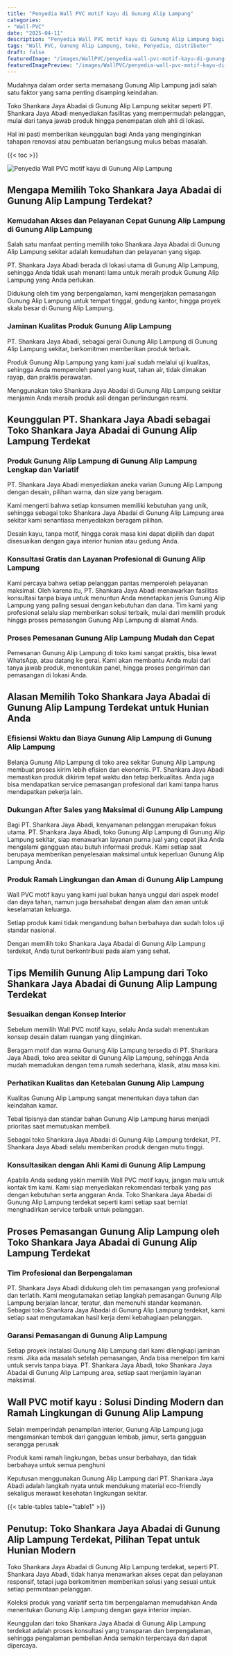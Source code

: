 ```yaml
---
title: "Penyedia Wall PVC motif kayu di Gunung Alip Lampung"
categories:
- "Wall-PVC"
date: "2025-04-11"
description: "Penyedia Wall PVC motif kayu di Gunung Alip Lampung bagi hunian, kantor, serta toko. Produk unggulan, pilihan motif, pilihan warna elegan, dengan servis penempatan dikerjakan oleh tenaga ahli berpengalaman serta garansi resmi!|Layanan penyediaan Wall PVC motif kayu di Gunung Alip Lampung untuk keperluan rumah, office, atau toko, dengan panel berkualitas dan pemasangan oleh tenaga ahli ahli dan garansi resmi.|Alternatif Wall PVC motif kayu di Gunung Alip Lampung yang andal untuk hunian, perkantoran, dan toko, dengan material berkualitas dan penempatan dikerjakan oleh teknisi profesional dan garansi resmi.|Penyediaan Wall PVC motif kayu di Gunung Alip Lampung untuk rumah, office, serta toko, dengan produk berkualitas dan pemasangan dikerjakan oleh tenaga ahli berpengalaman, dilengkapi dengan kepastian resmi.}"
tags: "Wall PVC, Gunung Alip Lampung, toko, Penyedia, distributor"
draft: false
featuredImage: "/images/WallPVC/penyedia-wall-pvc-motif-kayu-di-gunung-alip-lampung.png"
featuredImagePreview: "/images/WallPVC/penyedia-wall-pvc-motif-kayu-di-gunung-alip-lampung.png"
---
```


Mudahnya dalam order serta memasang Gunung Alip Lampung jadi salah satu faktor yang sama penting disamping keindahan.

Toko Shankara Jaya Abadai di Gunung Alip Lampung sekitar seperti PT. Shankara Jaya Abadi menyediakan fasilitas yang mempermudah pelanggan, mulai dari tanya jawab produk hingga penempatan oleh ahli di lokasi.

Hal ini pasti memberikan keunggulan bagi Anda yang menginginkan tahapan renovasi atau pembuatan berlangsung mulus bebas masalah.

{{< toc >}}

![Penyedia Wall PVC motif kayu di Gunung Alip Lampung](/images/Wall-PVC/Penyedia-Wall-PVC-motif-kayu-di-Gunung-Alip-Lampung.png)

## Mengapa Memilih Toko Shankara Jaya Abadai di Gunung Alip Lampung Terdekat?

### Kemudahan Akses dan Pelayanan Cepat Gunung Alip Lampung di Gunung Alip Lampung

Salah satu manfaat penting memilih toko Shankara Jaya Abadai di Gunung Alip Lampung sekitar adalah kemudahan dan pelayanan yang sigap.

PT. Shankara Jaya Abadi berada di lokasi utama di Gunung Alip Lampung, sehingga Anda tidak usah menanti lama untuk meraih produk Gunung Alip Lampung yang Anda perlukan.

Didukung oleh tim yang berpengalaman, kami mengerjakan pemasangan Gunung Alip Lampung untuk tempat tinggal, gedung kantor, hingga proyek skala besar di Gunung Alip Lampung.

### Jaminan Kualitas Produk Gunung Alip Lampung

PT. Shankara Jaya Abadi, sebagai gerai Gunung Alip Lampung di Gunung Alip Lampung sekitar, berkomitmen memberikan produk terbaik.

Produk Gunung Alip Lampung yang kami jual sudah melalui uji kualitas, sehingga Anda memperoleh panel yang kuat, tahan air, tidak dimakan rayap, dan praktis perawatan.

Menggunakan toko Shankara Jaya Abadai di Gunung Alip Lampung sekitar menjamin Anda meraih produk asli dengan perlindungan resmi.

## Keunggulan PT. Shankara Jaya Abadi sebagai Toko Shankara Jaya Abadai di Gunung Alip Lampung Terdekat

### Produk Gunung Alip Lampung di Gunung Alip Lampung Lengkap dan Variatif

PT. Shankara Jaya Abadi menyediakan aneka varian Gunung Alip Lampung dengan desain, pilihan warna, dan size yang beragam.

Kami mengerti bahwa setiap konsumen memiliki kebutuhan yang unik, sehingga sebagai toko Shankara Jaya Abadai di Gunung Alip Lampung area sekitar kami senantiasa menyediakan beragam pilihan.

Desain kayu, tanpa motif, hingga corak masa kini dapat dipilih dan dapat disesuaikan dengan gaya interior hunian atau gedung Anda.

### Konsultasi Gratis dan Layanan Profesional di Gunung Alip Lampung

Kami percaya bahwa setiap pelanggan pantas memperoleh pelayanan maksimal. Oleh karena itu, PT. Shankara Jaya Abadi menawarkan fasilitas konsultasi tanpa biaya untuk menuntun Anda menetapkan jenis Gunung Alip Lampung yang paling sesuai dengan kebutuhan dan dana. Tim kami yang profesional selalu siap memberikan solusi terbaik, mulai dari memilih produk hingga proses pemasangan Gunung Alip Lampung di alamat Anda.

### Proses Pemesanan Gunung Alip Lampung Mudah dan Cepat

Pemesanan Gunung Alip Lampung di toko kami sangat praktis, bisa lewat WhatsApp, atau datang ke gerai. Kami akan membantu Anda mulai dari tanya jawab produk, menentukan panel, hingga proses pengiriman dan pemasangan di lokasi Anda.

## Alasan Memilih Toko Shankara Jaya Abadai di Gunung Alip Lampung Terdekat untuk Hunian Anda

### Efisiensi Waktu dan Biaya Gunung Alip Lampung di Gunung Alip Lampung

Belanja Gunung Alip Lampung di toko area sekitar Gunung Alip Lampung membuat proses kirim lebih efisien dan ekonomis. PT. Shankara Jaya Abadi memastikan produk dikirim tepat waktu dan tetap berkualitas. Anda juga bisa mendapatkan service pemasangan profesional dari kami tanpa harus mendapatkan pekerja lain.

### Dukungan After Sales yang Maksimal di Gunung Alip Lampung

Bagi PT. Shankara Jaya Abadi, kenyamanan pelanggan merupakan fokus utama. PT. Shankara Jaya Abadi, toko Gunung Alip Lampung di Gunung Alip Lampung sekitar, siap menawarkan layanan purna jual yang cepat jika Anda mengalami gangguan atau butuh informasi produk. Kami setiap saat berupaya memberikan penyelesaian maksimal untuk keperluan Gunung Alip Lampung Anda.

### Produk Ramah Lingkungan dan Aman di Gunung Alip Lampung

 Wall PVC motif kayu  yang kami jual bukan hanya unggul dari aspek model dan daya tahan, namun juga bersahabat dengan alam dan aman untuk keselamatan keluarga.

Setiap produk kami tidak mengandung bahan berbahaya dan sudah lolos uji standar nasional.

Dengan memilih toko Shankara Jaya Abadai di Gunung Alip Lampung terdekat, Anda turut berkontribusi pada alam yang sehat.

## Tips Memilih Gunung Alip Lampung dari Toko Shankara Jaya Abadai di Gunung Alip Lampung Terdekat

### Sesuaikan dengan Konsep Interior 

Sebelum memilih Wall PVC motif kayu, selalu Anda sudah menentukan konsep desain dalam ruangan yang diinginkan.

Beragam motif dan warna Gunung Alip Lampung tersedia di PT. Shankara Jaya Abadi, toko area sekitar di Gunung Alip Lampung, sehingga Anda mudah memadukan dengan tema rumah sederhana, klasik, atau masa kini.

### Perhatikan Kualitas dan Ketebalan Gunung Alip Lampung

Kualitas Gunung Alip Lampung sangat menentukan daya tahan dan keindahan kamar.

Tebal tipisnya dan standar bahan Gunung Alip Lampung harus menjadi prioritas saat memutuskan membeli.

Sebagai toko Shankara Jaya Abadai di Gunung Alip Lampung terdekat, PT. Shankara Jaya Abadi selalu memberikan produk dengan mutu tinggi.

### Konsultasikan dengan Ahli Kami di Gunung Alip Lampung

Apabila Anda sedang yakin memilih Wall PVC motif kayu, jangan malu untuk kontak tim kami. Kami siap menyediakan rekomendasi terbaik yang pas dengan kebutuhan serta anggaran Anda. Toko Shankara Jaya Abadai di Gunung Alip Lampung terdekat seperti kami setiap saat berniat menghadirkan service terbaik untuk pelanggan.

## Proses Pemasangan Gunung Alip Lampung oleh Toko Shankara Jaya Abadai di Gunung Alip Lampung Terdekat

### Tim Profesional dan Berpengalaman

PT. Shankara Jaya Abadi didukung oleh tim pemasangan yang profesional dan terlatih. Kami mengutamakan setiap langkah pemasangan Gunung Alip Lampung berjalan lancar, teratur, dan memenuhi standar keamanan. Sebagai toko Shankara Jaya Abadai di Gunung Alip Lampung terdekat, kami setiap saat mengutamakan hasil kerja demi kebahagiaan pelanggan.

### Garansi Pemasangan di Gunung Alip Lampung

Setiap proyek instalasi Gunung Alip Lampung dari kami dilengkapi jaminan resmi. Jika ada masalah setelah pemasangan, Anda bisa menelpon tim kami untuk servis tanpa biaya. PT. Shankara Jaya Abadi, toko Shankara Jaya Abadai di Gunung Alip Lampung area, setiap saat menjamin layanan maksimal.

##  Wall PVC motif kayu : Solusi Dinding Modern dan Ramah Lingkungan di Gunung Alip Lampung

Selain memperindah penampilan interior, Gunung Alip Lampung juga mengamankan tembok dari gangguan lembab, jamur, serta gangguan serangga perusak

Produk kami ramah lingkungan, bebas unsur berbahaya, dan tidak berbahaya untuk semua penghuni

Keputusan menggunakan Gunung Alip Lampung dari PT. Shankara Jaya Abadi adalah langkah nyata untuk mendukung material eco-friendly sekaligus merawat kesehatan lingkungan sekitar.

{{< table-tables table="table1" >}}

## Penutup: Toko Shankara Jaya Abadai di Gunung Alip Lampung Terdekat, Pilihan Tepat untuk Hunian Modern

Toko Shankara Jaya Abadai di Gunung Alip Lampung terdekat, seperti PT. Shankara Jaya Abadi, tidak hanya menawarkan akses cepat dan pelayanan responsif, tetapi juga berkomitmen memberikan solusi yang sesuai untuk setiap permintaan pelanggan.

Koleksi produk yang variatif serta tim berpengalaman memudahkan Anda menentukan Gunung Alip Lampung dengan gaya interior impian.

Keunggulan dari toko Shankara Jaya Abadai di Gunung Alip Lampung terdekat adalah proses konsultasi yang transparan dan berpengalaman, sehingga pengalaman pembelian Anda semakin terpercaya dan dapat dipercaya.
